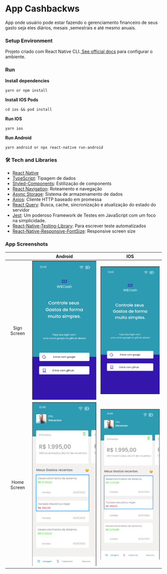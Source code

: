 # App Cashbackws

App onde usuário pode estar fazendo o gerenciamento financeiro de seus gasto seja eles diários, mesais ,semestrais e até mesmo anuais.

### Setup Environment

Projeto criado com React Native CLI.[ See official docs](https://reactnative.dev/docs/environment-setup) para configurar o ambiente.

### Run

**Install dependencies**

```
yarn or npm install
```

**Install IOS Pods**

```
cd ios && pod install
```

**Run IOS**

```
yarn ios
```

**Run Android**

```
yarn android or npx react-native run-android
```

### 🛠 Tech and Libraries

-   [React Native](https://reactnative.dev/)
-   [TypeScript](https://www.typescriptlang.org/): Tipagem de dados
-   [Styled-Components](https://styled-components.com/): Estilização de components
-   [React Navigation](https://reactnavigation.org/): Roteamento e navegação
-   [Async Storage](https://react-native-async-storage.github.io/async-storage/): Sistema de armazenamento de dados
-   [Axios](https://github.com/axios/axios): Cliente HTTP baseado em promessa
-   [React Query](https://react-query.tanstack.com/): Busca, cache, sincronização e atualização do estado do servidor
-   [Jest](https://jestjs.io/pt-BR/): Um poderoso Framework de Testes em JavaScript com um foco na simplicidade.
-   [React-Native-Testing-Library](https://callstack.github.io/react-native-testing-library/docs/getting-started/): Para escrever teste automatizados
-   [React-Native-Responsive-FontSize](https://github.com/heyman333/react-native-responsive-fontSize): Responsive screen size

### App Screenshots

|             |                 Android                  |                 IOS                  |
| :---------: | :--------------------------------------: | :----------------------------------: |
| Sign Screen | ![](docs/images/android/sign-screen.png) | ![](docs/images/ios/sign-screen.png) |
| Home Screen | ![](docs/images/android/home-screen.png) | ![](docs/images/ios/home-screen.png) |
